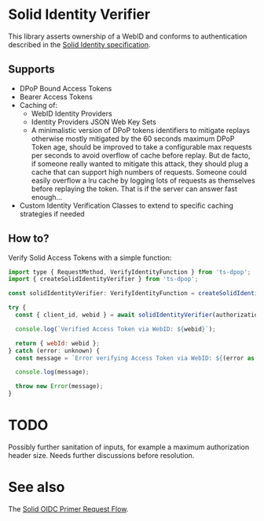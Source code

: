 # Solid Identity Verifier

This library asserts ownership of a WebID and conforms to authentication described
in the [Solid Identity specification](https://solid.github.io/authentication-panel/solid-oidc/).

## Supports

- DPoP Bound Access Tokens
- Bearer Access Tokens
- Caching of:
  - WebID Identity Providers
  - Identity Providers JSON Web Key Sets
  - A minimalistic version of DPoP tokens identifiers to mitigate replays otherwise mostly
  mitigated by the 60 seconds maximum DPoP Token age, should be improved to take a configurable
  max requests per seconds to avoid overflow of cache before replay. But de facto, if someone really
  wanted to mitigate this attack, they should plug a cache that can support high numbers of requests.
  Someone could easily overflow a lru cache by logging lots of requests as themselves before replaying
  the token. That is if the server can answer fast enough...
- Custom Identity Verification Classes to extend to specific caching strategies if needed

## How to?

Verify Solid Access Tokens with a simple function:

```javascript
import type { RequestMethod, VerifyIdentityFunction } from 'ts-dpop';
import { createSolidIdentityVerifier } from 'ts-dpop';

const solidIdentityVerifier: VerifyIdentityFunction = createSolidIdentityVerifier();

try {
  const { client_id, webid } = await solidIdentityVerifier(authorizationHeader as string, dpopHeader as string, method as RequestMethod, requestURL as string);

  console.log(`Verified Access Token via WebID: ${webid}`);

  return { webId: webid };
} catch (error: unknown) {
  const message = `Error verifying Access Token via WebID: ${(error as Error).message}`;

  console.log(message);

  throw new Error(message);
}
```

# TODO

Possibly further sanitation of inputs, for example a maximum authorization header size. Needs further discussions before resolution.

# See also

The [Solid OIDC Primer Request Flow](https://solid.github.io/authentication-panel/solid-oidc-primer/#request-flow).
